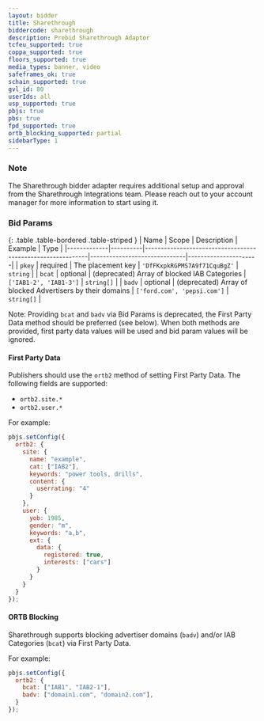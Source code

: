 ```yaml
---
layout: bidder
title: Sharethrough
biddercode: sharethrough
description: Prebid Sharethrough Adaptor
tcfeu_supported: true
coppa_supported: true
floors_supported: true
media_types: banner, video
safeframes_ok: true
schain_supported: true
gvl_id: 80
userIds: all
usp_supported: true
pbjs: true
pbs: true
fpd_supported: true
ortb_blocking_supported: partial
sidebarType: 1
---
```


### Note

The Sharethrough bidder adapter requires additional setup and approval from the Sharethrough Integrations team. Please reach out to your account manager for more information to start using it.

### Bid Params

{: .table .table-bordered .table-striped }
| Name        | Scope    | Description                                                | Example                      | Type                 |
|-------------|----------|------------------------------------------------------------|------------------------------|----------------------|
| `pkey`      | required | The placement key                                          | `'DfFKxpkRGPMS7A9f71CquBgZ'` | `string`             |
| `bcat`      | optional | (deprecated) Array of blocked IAB Categories               | `['IAB1-2', 'IAB1-3']`       | `string[]`           |
| `badv`      | optional | (deprecated) Array of blocked Advertisers by their domains | `['ford.com', 'pepsi.com']`  | `string[]`           |

Note: Providing `bcat` and `badv` via Bid Params is deprecated, the First Party Data method should be preferred (see below).
When both methods are provided, first party data values will be used and bid param values will be ignored.

#### First Party Data

Publishers should use the `ortb2` method of setting First Party Data. The following fields are supported:

- `ortb2.site.*`
- `ortb2.user.*`

For example:

```js
pbjs.setConfig({
  ortb2: {
    site: {
      name: "example",
      cat: ["IAB2"],
      keywords: "power tools, drills",
      content: {
        userrating: "4"
      }
    },
    user: {
      yob: 1985,
      gender: "m",
      keywords: "a,b",
      ext: {
        data: {
          registered: true,
          interests: ["cars"]
        }
      }
    }
  }
});
```

#### ORTB Blocking

Sharethrough supports blocking advertiser domains (`badv`) and/or IAB Categories (`bcat`) via First Party Data.

For example:

```js
pbjs.setConfig({
  ortb2: {
    bcat: ["IAB1", "IAB2-1"],
    badv: ["domain1.com", "domain2.com"],
  }
});
```
